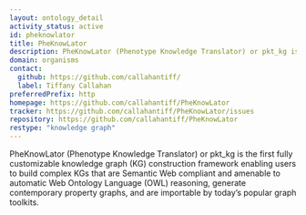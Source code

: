 ```yaml
---
layout: ontology_detail
activity_status: active
id: pheknowlator
title: PheKnowLator
description: PheKnowLator (Phenotype Knowledge Translator) or pkt_kg is the first fully customizable knowledge graph (KG) construction framework enabling users to build complex KGs that are Semantic Web compliant and amenable to automatic Web Ontology Language (OWL) reasoning, generate contemporary property graphs, and are importable by today’s popular graph toolkits.
domain: organisms
contact:
  github: https://github.com/callahantiff/
  label: Tiffany Callahan
preferredPrefix: http
homepage: https://github.com/callahantiff/PheKnowLator
tracker: https://github.com/callahantiff/PheKnowLator/issues
repository: https://github.com/callahantiff/PheKnowLator
restype: "knowledge graph"
---
```


PheKnowLator (Phenotype Knowledge Translator) or pkt_kg is the first fully customizable 
knowledge graph (KG) construction framework enabling users to build complex KGs that 
are Semantic Web compliant and amenable to automatic Web Ontology Language (OWL) 
reasoning, generate contemporary property graphs, and are importable by today’s popular 
graph toolkits.
